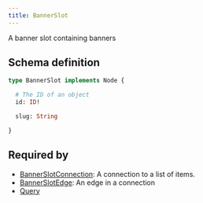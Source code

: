 ```yaml
---
title: BannerSlot
---
```


A banner slot containing banners

## Schema definition
```graphql
type BannerSlot implements Node {

  # The ID of an object
  id: ID! 

  slug: String 

}
```
## Required by
* [BannerSlotConnection](graphql/schema/bannerslotconnection.md): A connection to a list of items.
* [BannerSlotEdge](graphql/schema/bannerslotedge.md): An edge in a connection
* [Query](graphql/schema/query.md)
